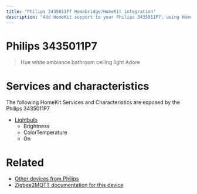 ```yaml
---
title: "Philips 3435011P7 Homebridge/HomeKit integration"
description: "Add HomeKit support to your Philips 3435011P7, using Homebridge, Zigbee2MQTT and homebridge-z2m."
---
```

<!---
This file has been GENERATED using src/docgen/docgen.ts
DO NOT EDIT THIS FILE MANUALLY!
-->
# Philips 3435011P7
> Hue white ambiance bathroom ceiling light Adore


# Services and characteristics
The following HomeKit Services and Characteristics are exposed by
the Philips 3435011P7

* [Lightbulb](../../light.md)
  * Brightness
  * ColorTemperature
  * On


# Related
* [Other devices from Philips](../index.md#philips)
* [Zigbee2MQTT documentation for this device](https://www.zigbee2mqtt.io/devices/3435011P7.html)